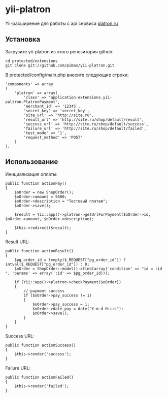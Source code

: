 yii-platron
=======

Yii-расширение для работы с api сервиса [platron.ru](http://platron.ru)

## Установка

Загрузите yii-platron из этого репозитория github:

    cd protected/extensions
    git clone git://github.com/pimax/yii-platron.git

В protected/config/main.php внесите следующие строки:

    'components' => array
    (
        'platron' => array(
            'class' => 'application.extensions.yii-paltron.PlatronPayment',
            'merchant_id' => '12345',
            'secret_key' => 'secret_key',
            'site_url' => 'http://site.ru',
            'result_url' => 'http://site.ru/shop/default/result',
            'success_url' => 'http://site.ru/shop/default/success',
            'failure_url' => 'http://site.ru/shop/default/failed',
            'test_mode' => '1',
            'request_method' => 'POST'
        )
    );

## Использование

Инициализация оплаты:

    public function actionPay()
    {
        $oOrder = new ShopOrder();
        $oOrder->amount = 5600;
        $oOrder->description = "Тестовый платеж";
        $oOrder->save();
        
        $result = Yii::app()->platron->getUrlForPayment($oOrder->id, $oOrder->amount, $oOrder->description);
        
        $this->redirect($result);
    }

Result URL:

    public function actionResult()
    {
        $pg_order_id = !empty($_REQUEST["pg_order_id"]) ? intval($_REQUEST["pg_order_id"]) : 0;
        $oOrder = ShopOrder::model()->find(array('condition' => "id = :id ", 'params' => array(':id' => $pg_order_id)));
        
        if (Yii::app()->platron->checkPayment($oOrder))
        {
            // payment success
            if ($oOrder->pay_success != 1)
            {
                $oOrder->pay_success = 1;
                $oOrder->date_pay = date("Y-m-d H:i:s");
                $oOrder->save();
            }
        }
    }

Success URL:

    public function actionSuccess()
    {
        $this->render('success');
    }

Failure URL:

    public function actionFailed()
    {
        $this->render('failed');
    }